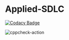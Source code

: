 # Applied-SDLC

[![Codacy Badge](https://api.codacy.com/project/badge/Grade/69c6e424ca854edaa01e365df5b63c1c)](https://app.codacy.com/gh/99002542/Applied-SDLC?utm_source=github.com&utm_medium=referral&utm_content=99002542/Applied-SDLC&utm_campaign=Badge_Grade)

![cppcheck-action](https://github.com/99002542/Applied-SDLC/workflows/cppcheck-action/badge.svg)
